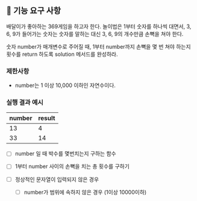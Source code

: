 ## 🚀 기능 요구 사항

배달이가 좋아하는 369게임을 하고자 한다. 놀이법은 1부터 숫자를 하나씩 대면서, 3, 6, 9가 들어가는 숫자는 숫자를 말하는 대신 3, 6, 9의 개수만큼 손뼉을 쳐야 한다.

숫자 number가 매개변수로 주어질 때, 1부터 number까지 손뼉을 몇 번 쳐야 하는지 횟수를 return 하도록 solution 메서드를 완성하라.

### 제한사항

- number는 1 이상 10,000 이하인 자연수이다.

### 실행 결과 예시

| number | result |
| --- | --- |
| 13 | 4 |
| 33 | 14 |

- [ ] number 일 때 박수를 몇번치는지 구하는 함수
- [ ] 1부터 number 사이의 손뼉을 치는 총 횟수를 구하기

- [ ] 정상적인 문자열이 입력되지 않은 경우
    - [ ] number가 범위에 속하지 않은 경우 (1이상 10000이하)
